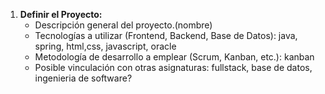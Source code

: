
1. **Definir el Proyecto:**
    - Descripción general del proyecto.(nombre)
    - Tecnologías a utilizar (Frontend, Backend, Base de Datos): java, spring, html,css, javascript, oracle
    - Metodología de desarrollo a emplear (Scrum, Kanban, etc.): kanban
    - Posible vinculación con otras asignaturas: fullstack, base de datos, ingenieria de software?
    